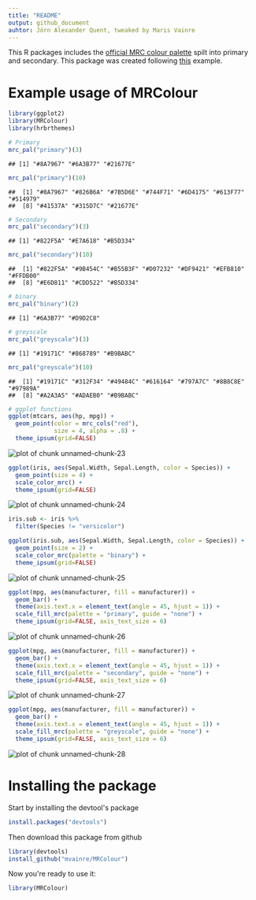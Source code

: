 ```yaml
---
title: "README"
output: github_document
auhtor: Jörn Alexander Quent, tweaked by Maris Vainre
---
```




This R packages includes the [official MRC colour palette](https://mrc.ukri.org/about/information-standards/mrc-brand-guidelines/colour-palette/) spilt into primary and secondary. This package was created following [this](https://drsimonj.svbtle.com/creating-corporate-colour-palettes-for-ggplot2) example.

# Example usage of MRColour

```r
library(ggplot2)
library(MRColour)
library(hrbrthemes)

# Primary 
mrc_pal("primary")(3)
```

```
## [1] "#8A7967" "#6A3B77" "#21677E"
```

```r
mrc_pal("primary")(10)
```

```
##  [1] "#8A7967" "#826B6A" "#7B5D6E" "#744F71" "#6D4175" "#613F77" "#514979"
##  [8] "#41537A" "#315D7C" "#21677E"
```


```r
# Secondary
mrc_pal("secondary")(3)
```

```
## [1] "#822F5A" "#E7A618" "#B5D334"
```

```r
mrc_pal("secondary")(10)
```

```
##  [1] "#822F5A" "#9B454C" "#B55B3F" "#D07232" "#DF9421" "#EFB810" "#FFDB00"
##  [8] "#E6D811" "#CDD522" "#B5D334"
```


```r
# binary
mrc_pal("binary")(2)
```

```
## [1] "#6A3B77" "#D9D2C8"
```


```r
# greyscale
mrc_pal("greyscale")(3)
```

```
## [1] "#19171C" "#868789" "#B9BABC"
```

```r
mrc_pal("greyscale")(10)
```

```
##  [1] "#19171C" "#312F34" "#49484C" "#616164" "#797A7C" "#8B8C8E" "#97989A"
##  [8] "#A2A3A5" "#ADAEB0" "#B9BABC"
```


```r
# ggplot functions
ggplot(mtcars, aes(hp, mpg)) +
  geom_point(color = mrc_cols("red"),
             size = 4, alpha = .8) +
  theme_ipsum(grid=FALSE)
```

![plot of chunk unnamed-chunk-23](figure/unnamed-chunk-23-1.png)


```r
ggplot(iris, aes(Sepal.Width, Sepal.Length, color = Species)) +
  geom_point(size = 4) +
  scale_color_mrc() +
  theme_ipsum(grid=FALSE)
```

![plot of chunk unnamed-chunk-24](figure/unnamed-chunk-24-1.png)


```r
iris.sub <- iris %>%
  filter(Species != "versicolor")

ggplot(iris.sub, aes(Sepal.Width, Sepal.Length, color = Species)) +
  geom_point(size = 2) +
  scale_color_mrc(palette = "binary") +
  theme_ipsum(grid=FALSE)
```

![plot of chunk unnamed-chunk-25](figure/unnamed-chunk-25-1.png)


```r
ggplot(mpg, aes(manufacturer, fill = manufacturer)) +
  geom_bar() +
  theme(axis.text.x = element_text(angle = 45, hjust = 1)) +
  scale_fill_mrc(palette = "primary", guide = "none") +
  theme_ipsum(grid=FALSE, axis_text_size = 6)
```

![plot of chunk unnamed-chunk-26](figure/unnamed-chunk-26-1.png)


```r
ggplot(mpg, aes(manufacturer, fill = manufacturer)) +
  geom_bar() +
  theme(axis.text.x = element_text(angle = 45, hjust = 1)) +
  scale_fill_mrc(palette = "secondary", guide = "none") +
  theme_ipsum(grid=FALSE, axis_text_size = 6)
```

![plot of chunk unnamed-chunk-27](figure/unnamed-chunk-27-1.png)


```r
ggplot(mpg, aes(manufacturer, fill = manufacturer)) +
  geom_bar() +
  theme(axis.text.x = element_text(angle = 45, hjust = 1)) +
  scale_fill_mrc(palette = "greyscale", guide = "none") +
  theme_ipsum(grid=FALSE, axis_text_size = 6)
```

![plot of chunk unnamed-chunk-28](figure/unnamed-chunk-28-1.png)

# Installing the package

Start by installing the devtool's package

```r
install.packages("devtools")
```
Then download this package from github

```r
library(devtools)
install_github("mvainre/MRColour")
```
Now you're ready to use it:

```r
library(MRColour)
```
